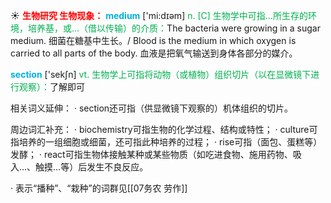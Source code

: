 ☀ <font color="red">**生物研究 生物现象：**</font>
<font color="sky blue">**medium**</font> ['mi:dɪəm] 
<font color="#00b050">n. [C] 生物学中可指…所生存的环境，培养基，或…（借以传输）的介质：</font>The bacteria were growing in a sugar medium. 细菌在糖基中生长。/ Blood is the medium in which oxygen is carried to all parts of the body. 血液是把氧气输送到身体各部分的媒介。

<font color="sky blue">**section**</font> ['sekʃn] 
<font color="#00b050">vt. 生物学上可指将动物（或植物）组织切片（以在显微镜下进行观察）：</font>了解即可

相关词义延伸：
· section还可指（供显微镜下观察的）机体组织的切片。

周边词汇补充：
· biochemistry可指生物的化学过程、结构或特性；
· culture可指培养的一组细胞或细菌，还可指此种培养的过程；
· rise可指（面包、蛋糕等）发酵；
· react可指生物体接触某种或某些物质（如吃进食物、施用药物、吸入…、触摸…等）后发生不良反应。

· 表示“播种”、“栽种”的词群见[[07务农 劳作]]
